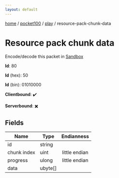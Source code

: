 ```yaml
---
layout: default
---
```


[home](/)  /  [pocket100](/protocol/pocket100)  /  [play](/protocol/pocket100/play)  /  resource-pack-chunk-data

# Resource pack chunk data

Encode/decode this packet in [Sandbox](../../../sandbox/pocket100#Play.ResourcePackChunkData)

**Id**: 80

**Id** (hex): 50

**Id** (bin): 01010000

**Clientbound**: ✔️

**Serverbound**: ✖️

## Fields

Name | Type | Endianness
---|---|:---:
id | string | 
chunk index | uint | little endian
progress | ulong | little endian
data | ubyte[] |
